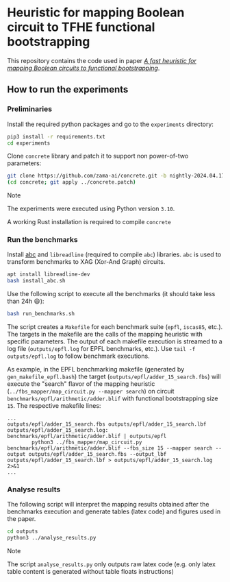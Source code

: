 # Heuristic for mapping Boolean circuit to TFHE functional bootstrapping

This repository contains the code used in paper *[A fast heuristic for mapping Boolean circuits to functional bootstrapping](https://eprint.iacr.org/2024/1204)*.

## How to run the experiments

### Preliminaries

Install the required python packages and go to the `experiments` directory:
```bash
pip3 install -r requirements.txt
cd experiments
```

Clone `concrete` library and patch it to support non power-of-two parameters:
```bash
git clone https://github.com/zama-ai/concrete.git -b nightly-2024.04.17
(cd concrete; git apply ../concrete.patch)
```

> [!NOTE]
> The experiments were executed using Python version `3.10`.
>
> A working Rust installation is required to compile `concrete`


### Run the benchmarks

Install [abc](https://github.com/berkeley-abc/abc) and `libreadline` (required to compile `abc`) libraries.
`abc` is used to transform benchmarks to XAG (Xor-And Graph) circuits.

```bash
apt install libreadline-dev
bash install_abc.sh
```

Use the following script to execute all the benchmarks (it should take less than 24h :smile:):

```bash
bash run_benchmarks.sh
```

The script creates a `Makefile` for each benchmark suite (`epfl`, `iscas85`, etc.).
The targets in the makefile are the calls of the mapping heuristic with specific parameters.
The output of each makefile execution is streamed to a log file (`outputs/epfl.log` for EPFL benchmarks, etc.).
Use `tail -f outputs/epfl.log` to follow benchmark executions.


As example, in the EPFL benchmarking makefile (generated by `gen_makefile_epfl.bash`) the target (`outputs/epfl/adder_15_search.fbs`) will execute the "search" flavor of the mapping heuristic (`../fbs_mapper/map_circuit.py --mapper search`) on circuit `benchmarks/epfl/arithmetic/adder.blif` with functional bootstrapping size `15`.
The respective makefile lines:

```
...
outputs/epfl/adder_15_search.fbs outputs/epfl/adder_15_search.lbf outputs/epfl/adder_15_search.log: benchmarks/epfl/arithmetic/adder.blif | outputs/epfl
        python3 ../fbs_mapper/map_circuit.py benchmarks/epfl/arithmetic/adder.blif --fbs_size 15 --mapper search --output outputs/epfl/adder_15_search.fbs --output_lbf outputs/epfl/adder_15_search.lbf > outputs/epfl/adder_15_search.log 2>&1
...
```


### Analyse results

The following script will interpret the mapping results obtained after the benchmarks execution and generate tables (latex code) and figures used in the paper.

```bash
cd outputs
python3 ../analyse_results.py
```

> [!NOTE]
> The script `analyse_results.py` only outputs raw latex code (e.g. only latex table content is generated without table floats instructions)
